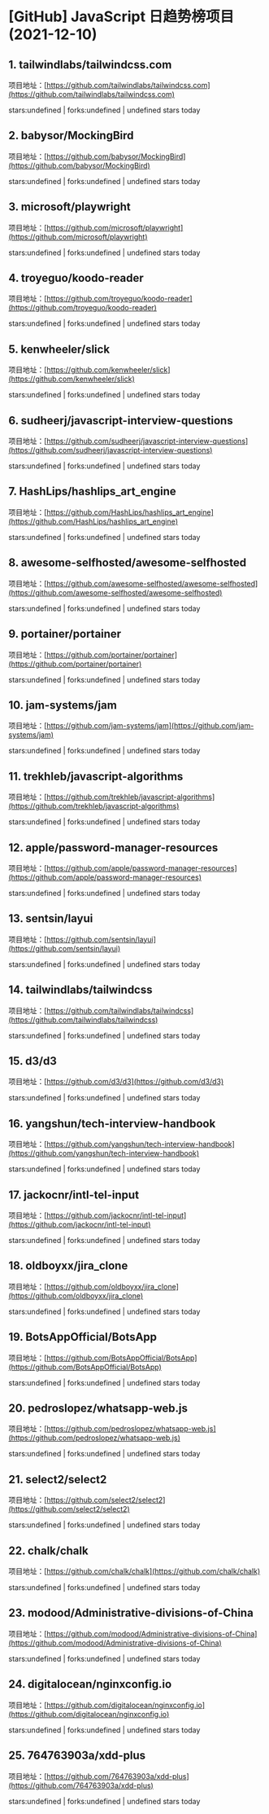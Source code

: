 # [GitHub] JavaScript 日趋势榜项目(2021-12-10)

## 1. tailwindlabs/tailwindcss.com 

项目地址：[https://github.com/tailwindlabs/tailwindcss.com](https://github.com/tailwindlabs/tailwindcss.com)

stars:undefined | forks:undefined | undefined stars today 



## 2. babysor/MockingBird 

项目地址：[https://github.com/babysor/MockingBird](https://github.com/babysor/MockingBird)

stars:undefined | forks:undefined | undefined stars today 



## 3. microsoft/playwright 

项目地址：[https://github.com/microsoft/playwright](https://github.com/microsoft/playwright)

stars:undefined | forks:undefined | undefined stars today 



## 4. troyeguo/koodo-reader 

项目地址：[https://github.com/troyeguo/koodo-reader](https://github.com/troyeguo/koodo-reader)

stars:undefined | forks:undefined | undefined stars today 



## 5. kenwheeler/slick 

项目地址：[https://github.com/kenwheeler/slick](https://github.com/kenwheeler/slick)

stars:undefined | forks:undefined | undefined stars today 



## 6. sudheerj/javascript-interview-questions 

项目地址：[https://github.com/sudheerj/javascript-interview-questions](https://github.com/sudheerj/javascript-interview-questions)

stars:undefined | forks:undefined | undefined stars today 



## 7. HashLips/hashlips_art_engine 

项目地址：[https://github.com/HashLips/hashlips_art_engine](https://github.com/HashLips/hashlips_art_engine)

stars:undefined | forks:undefined | undefined stars today 



## 8. awesome-selfhosted/awesome-selfhosted 

项目地址：[https://github.com/awesome-selfhosted/awesome-selfhosted](https://github.com/awesome-selfhosted/awesome-selfhosted)

stars:undefined | forks:undefined | undefined stars today 



## 9. portainer/portainer 

项目地址：[https://github.com/portainer/portainer](https://github.com/portainer/portainer)

stars:undefined | forks:undefined | undefined stars today 



## 10. jam-systems/jam 

项目地址：[https://github.com/jam-systems/jam](https://github.com/jam-systems/jam)

stars:undefined | forks:undefined | undefined stars today 



## 11. trekhleb/javascript-algorithms 

项目地址：[https://github.com/trekhleb/javascript-algorithms](https://github.com/trekhleb/javascript-algorithms)

stars:undefined | forks:undefined | undefined stars today 



## 12. apple/password-manager-resources 

项目地址：[https://github.com/apple/password-manager-resources](https://github.com/apple/password-manager-resources)

stars:undefined | forks:undefined | undefined stars today 



## 13. sentsin/layui 

项目地址：[https://github.com/sentsin/layui](https://github.com/sentsin/layui)

stars:undefined | forks:undefined | undefined stars today 



## 14. tailwindlabs/tailwindcss 

项目地址：[https://github.com/tailwindlabs/tailwindcss](https://github.com/tailwindlabs/tailwindcss)

stars:undefined | forks:undefined | undefined stars today 



## 15. d3/d3 

项目地址：[https://github.com/d3/d3](https://github.com/d3/d3)

stars:undefined | forks:undefined | undefined stars today 



## 16. yangshun/tech-interview-handbook 

项目地址：[https://github.com/yangshun/tech-interview-handbook](https://github.com/yangshun/tech-interview-handbook)

stars:undefined | forks:undefined | undefined stars today 



## 17. jackocnr/intl-tel-input 

项目地址：[https://github.com/jackocnr/intl-tel-input](https://github.com/jackocnr/intl-tel-input)

stars:undefined | forks:undefined | undefined stars today 



## 18. oldboyxx/jira_clone 

项目地址：[https://github.com/oldboyxx/jira_clone](https://github.com/oldboyxx/jira_clone)

stars:undefined | forks:undefined | undefined stars today 



## 19. BotsAppOfficial/BotsApp 

项目地址：[https://github.com/BotsAppOfficial/BotsApp](https://github.com/BotsAppOfficial/BotsApp)

stars:undefined | forks:undefined | undefined stars today 



## 20. pedroslopez/whatsapp-web.js 

项目地址：[https://github.com/pedroslopez/whatsapp-web.js](https://github.com/pedroslopez/whatsapp-web.js)

stars:undefined | forks:undefined | undefined stars today 



## 21. select2/select2 

项目地址：[https://github.com/select2/select2](https://github.com/select2/select2)

stars:undefined | forks:undefined | undefined stars today 



## 22. chalk/chalk 

项目地址：[https://github.com/chalk/chalk](https://github.com/chalk/chalk)

stars:undefined | forks:undefined | undefined stars today 



## 23. modood/Administrative-divisions-of-China 

项目地址：[https://github.com/modood/Administrative-divisions-of-China](https://github.com/modood/Administrative-divisions-of-China)

stars:undefined | forks:undefined | undefined stars today 



## 24. digitalocean/nginxconfig.io 

项目地址：[https://github.com/digitalocean/nginxconfig.io](https://github.com/digitalocean/nginxconfig.io)

stars:undefined | forks:undefined | undefined stars today 



## 25. 764763903a/xdd-plus 

项目地址：[https://github.com/764763903a/xdd-plus](https://github.com/764763903a/xdd-plus)

stars:undefined | forks:undefined | undefined stars today 



